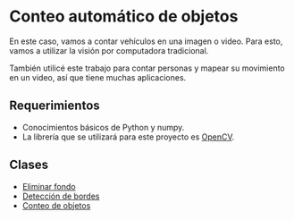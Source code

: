 # Conteo automático de objetos

En este caso, vamos a contar vehículos en una imagen o video. Para esto, vamos a utilizar la visión por computadora tradicional.

También utilicé este trabajo para contar personas y mapear su movimiento en un video, así que tiene muchas aplicaciones.

## Requerimientos

* Conocimientos básicos de Python y numpy.
* La librería que se utilizará para este proyecto es [OpenCV](https://pypi.org/project/opencv-python/).

## Clases
* [Eliminar fondo](./fondo/fondo.md)
* [Detección de bordes](./deteccion-bordes.md)
* [Conteo de objetos](./conteo-objetos.md)